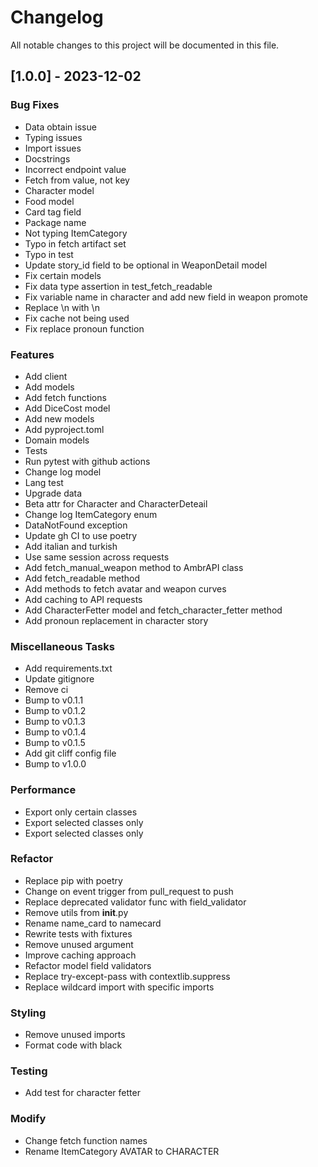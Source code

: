 # Changelog

All notable changes to this project will be documented in this file.

## [1.0.0] - 2023-12-02

### Bug Fixes

- Data obtain issue
- Typing issues
- Import issues
- Docstrings
- Incorrect endpoint value
- Fetch from value, not key
- Character model
- Food model
- Card tag field
- Package name
- Not typing ItemCategory
- Typo in fetch artifact set
- Typo in test
- Update story_id field to be optional in WeaponDetail model
- Fix certain models
- Fix data type assertion in test_fetch_readable
- Fix variable name in character and add new field in weapon promote
- Replace \\n with \n
- Fix cache not being used
- Fix replace pronoun function

### Features

- Add client
- Add models
- Add fetch functions
- Add DiceCost model
- Add new models
- Add pyproject.toml
- Domain models
- Tests
- Run pytest with github actions
- Change log model
- Lang test
- Upgrade data
- Beta attr for Character and CharacterDeteail
- Change log ItemCategory enum
- DataNotFound exception
- Update gh CI to use poetry
- Add italian and turkish
- Use same session across requests
- Add fetch_manual_weapon method to AmbrAPI class
- Add fetch_readable method
- Add methods to fetch avatar and weapon curves
- Add caching to API requests
- Add CharacterFetter model and fetch_character_fetter method
- Add pronoun replacement in character story

### Miscellaneous Tasks

- Add requirements.txt
- Update gitignore
- Remove ci
- Bump to v0.1.1
- Bump to v0.1.2
- Bump to v0.1.3
- Bump to v0.1.4
- Bump to v0.1.5
- Add git cliff config file
- Bump to v1.0.0

### Performance

- Export only certain classes
- Export selected classes only
- Export selected classes only

### Refactor

- Replace pip with poetry
- Change on event trigger from pull_request to push
- Replace deprecated validator func with field_validator
- Remove utils from __init__.py
- Rename name_card to namecard
- Rewrite tests with fixtures
- Remove unused argument
- Improve caching approach
- Refactor model field validators
- Replace try-except-pass with contextlib.suppress
- Replace wildcard import with specific imports

### Styling

- Remove unused imports
- Format code with black

### Testing

- Add test for character fetter

### Modify

- Change fetch function names
- Rename ItemCategory AVATAR to CHARACTER

<!-- generated by git-cliff -->
